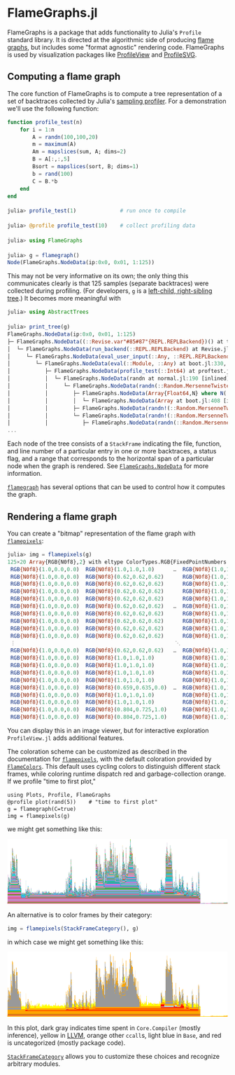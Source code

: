 # FlameGraphs.jl

FlameGraphs is a package that adds functionality to Julia's `Profile` standard library. It is directed at the algorithmic side of producing [flame graphs](http://www.brendangregg.com/flamegraphs.html), but includes some "format agnostic" rendering code.
FlameGraphs is used by visualization packages like [ProfileView](https://github.com/timholy/ProfileView.jl) and
[ProfileSVG](https://github.com/timholy/ProfileSVG.jl).

## Computing a flame graph

The core function of FlameGraphs is to compute a tree representation of a set of backtraces collected by Julia's [sampling profiler](https://docs.julialang.org/en/latest/manual/profile/). For a demonstration we'll use the following function:

```julia
function profile_test(n)
    for i = 1:n
        A = randn(100,100,20)
        m = maximum(A)
        Am = mapslices(sum, A; dims=2)
        B = A[:,:,5]
        Bsort = mapslices(sort, B; dims=1)
        b = rand(100)
        C = B.*b
    end
end

julia> profile_test(1)              # run once to compile

julia> @profile profile_test(10)    # collect profiling data

julia> using FlameGraphs

julia> g = flamegraph()
Node(FlameGraphs.NodeData(ip:0x0, 0x01, 1:125))
```

This may not be very informative on its own; the only thing this communicates clearly is that 125 samples (separate backtraces) were collected during profiling.  (For developers, `g` is a
[left-child, right-sibling tree](https://github.com/JuliaCollections/LeftChildRightSiblingTrees.jl).) It becomes more meaningful with

```julia
julia> using AbstractTrees

julia> print_tree(g)
FlameGraphs.NodeData(ip:0x0, 0x01, 1:125)
├─ FlameGraphs.NodeData((::Revise.var"#85#87"{REPL.REPLBackend})() at task.jl:333, 0x00, 2:116)
│  └─ FlameGraphs.NodeData(run_backend(::REPL.REPLBackend) at Revise.jl:1057, 0x00, 2:116)
│     └─ FlameGraphs.NodeData(eval_user_input(::Any, ::REPL.REPLBackend) at REPL.jl:86, 0x01, 2:116)
│        └─ FlameGraphs.NodeData(eval(::Module, ::Any) at boot.jl:330, 0x01, 2:116)
│           ├─ FlameGraphs.NodeData(profile_test(::Int64) at proftest.jl:3, 0x00, 2:32)
│           │  └─ FlameGraphs.NodeData(randn at normal.jl:190 [inlined], 0x00, 2:32)
│           │     └─ FlameGraphs.NodeData(randn(::Random.MersenneTwister, ::Type{Float64}, ::Int64, ::Int64, ::Vararg{Int64,N} where N) at normal.jl:184, 0x01, 2:32)
│           │        ├─ FlameGraphs.NodeData(Array{Float64,N} where N(::UndefInitializer, ::Int64, ::Int64, ::Int64) at boot.jl:420, 0x00, 2:8)
│           │        │  └─ FlameGraphs.NodeData(Array at boot.jl:408 [inlined], 0x02, 2:8)
│           │        ├─ FlameGraphs.NodeData(randn!(::Random.MersenneTwister, ::Array{Float64,3}) at normal.jl:0, 0x00, 9:9)
│           │        └─ FlameGraphs.NodeData(randn!(::Random.MersenneTwister, ::Array{Float64,3}) at normal.jl:173, 0x00, 10:32)
│           │           ├─ FlameGraphs.NodeData(randn(::Random.MersenneTwister, ::Type{Float64}) at gcutils.jl:91, 0x00, 10:12)
...
```

Each node of the tree consists of a `StackFrame` indicating the file, function, and line number of a particular entry in one or more backtraces, a status flag, and a range that corresponds to the horizontal span of a particular node when the graph is rendered.  See [`FlameGraphs.NodeData`](@ref) for more information.

[`flamegraph`](@ref) has several options that can be used to control how it computes the graph.

## Rendering a flame graph

You can create a "bitmap" representation of the flame graph with [`flamepixels`](@ref):

```julia
julia> img = flamepixels(g)
125×20 Array{RGB{N0f8},2} with eltype ColorTypes.RGB{FixedPointNumbers.Normed{UInt8,8}}:
 RGB{N0f8}(1.0,0.0,0.0)  RGB{N0f8}(1.0,1.0,1.0)      …  RGB{N0f8}(1.0,1.0,1.0)  RGB{N0f8}(1.0,1.0,1.0)  RGB{N0f8}(1.0,1.0,1.0)
 RGB{N0f8}(1.0,0.0,0.0)  RGB{N0f8}(0.62,0.62,0.62)      RGB{N0f8}(1.0,1.0,1.0)  RGB{N0f8}(1.0,1.0,1.0)  RGB{N0f8}(1.0,1.0,1.0)
 RGB{N0f8}(1.0,0.0,0.0)  RGB{N0f8}(0.62,0.62,0.62)      RGB{N0f8}(1.0,1.0,1.0)  RGB{N0f8}(1.0,1.0,1.0)  RGB{N0f8}(1.0,1.0,1.0)
 RGB{N0f8}(1.0,0.0,0.0)  RGB{N0f8}(0.62,0.62,0.62)      RGB{N0f8}(1.0,1.0,1.0)  RGB{N0f8}(1.0,1.0,1.0)  RGB{N0f8}(1.0,1.0,1.0)
 RGB{N0f8}(1.0,0.0,0.0)  RGB{N0f8}(0.62,0.62,0.62)      RGB{N0f8}(1.0,1.0,1.0)  RGB{N0f8}(1.0,1.0,1.0)  RGB{N0f8}(1.0,1.0,1.0)
 RGB{N0f8}(1.0,0.0,0.0)  RGB{N0f8}(0.62,0.62,0.62)   …  RGB{N0f8}(1.0,1.0,1.0)  RGB{N0f8}(1.0,1.0,1.0)  RGB{N0f8}(1.0,1.0,1.0)
 RGB{N0f8}(1.0,0.0,0.0)  RGB{N0f8}(0.62,0.62,0.62)      RGB{N0f8}(1.0,1.0,1.0)  RGB{N0f8}(1.0,1.0,1.0)  RGB{N0f8}(1.0,1.0,1.0)
 RGB{N0f8}(1.0,0.0,0.0)  RGB{N0f8}(0.62,0.62,0.62)      RGB{N0f8}(1.0,1.0,1.0)  RGB{N0f8}(1.0,1.0,1.0)  RGB{N0f8}(1.0,1.0,1.0)
 RGB{N0f8}(1.0,0.0,0.0)  RGB{N0f8}(0.62,0.62,0.62)      RGB{N0f8}(1.0,1.0,1.0)  RGB{N0f8}(1.0,1.0,1.0)  RGB{N0f8}(1.0,1.0,1.0)
 RGB{N0f8}(1.0,0.0,0.0)  RGB{N0f8}(0.62,0.62,0.62)      RGB{N0f8}(1.0,1.0,1.0)  RGB{N0f8}(1.0,1.0,1.0)  RGB{N0f8}(1.0,1.0,1.0)
 ⋮                                                   ⋱                                                                        
 RGB{N0f8}(1.0,0.0,0.0)  RGB{N0f8}(0.62,0.62,0.62)   …  RGB{N0f8}(1.0,1.0,1.0)  RGB{N0f8}(1.0,1.0,1.0)  RGB{N0f8}(1.0,1.0,1.0)
 RGB{N0f8}(1.0,0.0,0.0)  RGB{N0f8}(1.0,1.0,1.0)         RGB{N0f8}(1.0,1.0,1.0)  RGB{N0f8}(1.0,1.0,1.0)  RGB{N0f8}(1.0,1.0,1.0)
 RGB{N0f8}(1.0,0.0,0.0)  RGB{N0f8}(1.0,1.0,1.0)         RGB{N0f8}(1.0,1.0,1.0)  RGB{N0f8}(1.0,1.0,1.0)  RGB{N0f8}(1.0,1.0,1.0)
 RGB{N0f8}(1.0,0.0,0.0)  RGB{N0f8}(1.0,1.0,1.0)         RGB{N0f8}(1.0,1.0,1.0)  RGB{N0f8}(1.0,1.0,1.0)  RGB{N0f8}(1.0,1.0,1.0)
 RGB{N0f8}(1.0,0.0,0.0)  RGB{N0f8}(1.0,1.0,1.0)         RGB{N0f8}(1.0,1.0,1.0)  RGB{N0f8}(1.0,1.0,1.0)  RGB{N0f8}(1.0,1.0,1.0)
 RGB{N0f8}(1.0,0.0,0.0)  RGB{N0f8}(0.659,0.635,0.0)  …  RGB{N0f8}(1.0,1.0,1.0)  RGB{N0f8}(1.0,1.0,1.0)  RGB{N0f8}(1.0,1.0,1.0)
 RGB{N0f8}(1.0,0.0,0.0)  RGB{N0f8}(1.0,1.0,1.0)         RGB{N0f8}(1.0,1.0,1.0)  RGB{N0f8}(1.0,1.0,1.0)  RGB{N0f8}(1.0,1.0,1.0)
 RGB{N0f8}(1.0,0.0,0.0)  RGB{N0f8}(1.0,1.0,1.0)         RGB{N0f8}(1.0,1.0,1.0)  RGB{N0f8}(1.0,1.0,1.0)  RGB{N0f8}(1.0,1.0,1.0)
 RGB{N0f8}(1.0,0.0,0.0)  RGB{N0f8}(0.804,0.725,1.0)     RGB{N0f8}(1.0,1.0,1.0)  RGB{N0f8}(1.0,1.0,1.0)  RGB{N0f8}(1.0,1.0,1.0)
 RGB{N0f8}(1.0,0.0,0.0)  RGB{N0f8}(0.804,0.725,1.0)     RGB{N0f8}(1.0,1.0,1.0)  RGB{N0f8}(1.0,1.0,1.0)  RGB{N0f8}(1.0,1.0,1.0)
```

You can display this in an image viewer, but for interactive exploration `ProfileView.jl` adds additional features.

The coloration scheme can be customized as described in the documentation for [`flamepixels`](@ref), with the default coloration provided by [`FlameColors`](@ref).
This default uses cycling colors to distinguish different stack frames, while coloring runtime dispatch red and garbage-collection orange.
If we profile "time to first plot,"

```
using Plots, Profile, FlameGraphs
@profile plot(rand(5))    # "time to first plot"
g = flamegraph(C=true)
img = flamepixels(g)
```

we might get something like this:

![default_colors](assets/ttfp.png)

An alternative is to color frames by their category:

```julia
img = flamepixels(StackFrameCategory(), g)
```

in which case we might get something like this:

![default_colors](assets/categorize_ttfp.png)

In this plot, dark gray indicates time spent in `Core.Compiler` (mostly inference), yellow in [LLVM](https://en.wikipedia.org/wiki/LLVM), orange other `ccall`s, light blue in `Base`,
and red is uncategorized (mostly package code).

[`StackFrameCategory`](@ref) allows you to customize these choices and recognize arbitrary modules.
